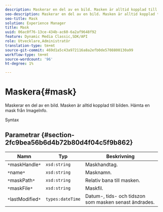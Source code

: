 ```yaml
---
description: Maskerar en del av en bild. Masken är alltid kopplad till bilden. Hämta en mask från ImageInfo.
seo-description: Maskerar en del av en bild. Masken är alltid kopplad till bilden. Hämta en mask från ImageInfo.
seo-title: Mask
solution: Experience Manager
title: Mask
uuid: 06ac0f76-13ce-434b-ac60-6a2af9648f92
feature: Dynamic Media Classic,SDK/API
role: Utvecklare,Administratör
translation-type: tm+mt
source-git-commit: 469d1a5c43a972116a8a2efb0de5708800130a99
workflow-type: tm+mt
source-wordcount: '96'
ht-degree: 1%

---
```



# Maskera{#mask}

Maskerar en del av en bild. Masken är alltid kopplad till bilden. Hämta en mask från ImageInfo.

Syntax

## Parametrar {#section-2fc9bea56b6d4b72b80d4f04c5f9b862}

| Namn | Typ | Beskrivning |
|---|---|---|
| `*`maskHandle`*` | `xsd:string` | Maskhandtag. |
| `*`name`*` | `xsd:string` | Masknamn. |
| `*`maskPath`*` | `xsd:string` | Relativ bana till masken. |
| `*`maskFile`*` | `xsd:string` | Maskfil. |
| `*`lastModified`*` | `types:dateTime` | Datum-, tids- och tidszon som masken senast ändrades. |

